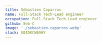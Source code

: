 ```yaml
---
title: Sébastien Caparros
name: Full-Stack Tech-Lead engineer
occupation: Full-Stack Tech-Lead engineer
github: Seb-C
image: './sebastien-caparros.webp'
slack: U01DKCW6SHY
---
```

